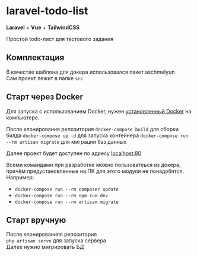 # laravel-todo-list

**Laravel** + **Vue** + **TailwindCSS**

Простой todo-лист для тестового задания

## Комплектация
В качестве шаблона для докера использовался пакет aschmelyun <br />
Сам проект лежит в папке `src`

## Старт через Docker
Для запуска с использованием Docker, нужен [установленный Docker](https://docs.docker.com/docker-for-windows/install/) на компьютере. <br />

После клонирования репозитория
`docker-compose build` для сборки билда
`docker-compose up -d` для запуска контейнера
`docker-compose run --rm artisan migrate` для миграции баз данных

Далее проект будет доступен по адресу [localhost:80](http://localhost:80) <br />

Всеми командами при разработке можно пользоватеься из докера, причём предустановленные на ПК для этого модули не понадобятся. Например:
- `docker-compose run --rm composer update`
- `docker-compose run --rm npm run dev`
- `docker-compose run --rm artisan migrate` 

## Старт вручную
После клонированияя репозитория <br />
`php artisan serve` для запуска сервера <br />
Далее нужно мигрировать БД <br />
